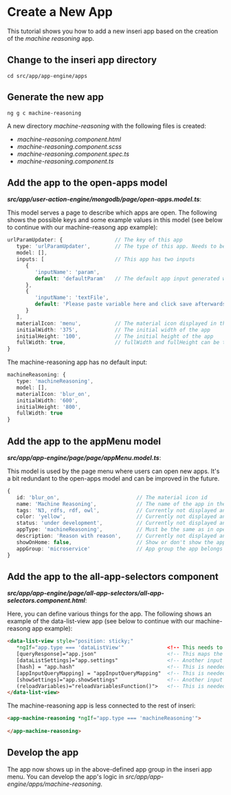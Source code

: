 # Create a New App

This tutorial shows you how to add a new inseri app based on the creation of the _machine reasoning_ app. 

## Change to the inseri app directory

```cd src/app/app-engine/apps```
   
## Generate the new app

```ng g c machine-reasoning```

A new directory _machine-reasoning_ with the following files is created:  
   
- _machine-reasoning.component.html_
- _machine-reasoning.component.scss_
- _machine-reasoning.component.spec.ts_
- _machine-reasoning.component.ts_
   
## Add the app to the open-apps model

**_src/app/user-action-engine/mongodb/page/open-apps.model.ts_**:

This model serves a page to describe which apps are open. The following shows the possible keys and some example values in this model (see below to continue with our machine-reasong app example): 
   
```typescript
urlParamUpdater: {                 // The key of this app
   type: 'urlParamUpdater',        // The type of this app. Needs to be the same name as the key.
   model: [],
   inputs: [                       // This app has two inputs
      {
         'inputName': 'param',
         default: 'defaultParam'   // The default app input generated when a new instance of the app is opened
      },
      {
         'inputName': 'textFile',
         default: 'Please paste variable here and click save afterwards'
      }
   ],
   materialIcon: 'menu',           // The material icon displayed in the app menu
   initialWidth: '375',            // The initial width of the app
   initialHeight: '100',           // The initial height of the app
   fullWidth: true,                // fullWidth and fullHeight can be true
}
```

The machine-reasoning app has no default input: 
   
```typescript
machineReasoning: {
   type: 'machineReasoning',
   model: [],
   materialIcon: 'blur_on',
   initialWidth: '600',
   initialHeight: '800',
   fullWidth: true
}
```

## Add the app to the appMenu model

**_src/app/app-engine/page/page/appMenu.model.ts_**:

This model is used by the page menu where users can open new apps. It's a bit redundant to the open-apps model and can be improved in the future.
    
```typescript
{
   id: 'blur_on',                         // The material icon id
   name: 'Machine Reasoning',             // The name of the app in the menu
   tags: 'N3, rdfs, rdf, owl',            // Currently not displayed anywhere
   color: 'yellow',                       // Currently not displayed anywhere
   status: 'under development',           // Currently not displayed anywhere
   appType: 'machineReasoning',           // Must be the same as in open-apps.model.ts
   description: 'Reason with reason',     // Currently not displayed anywhere
   showOnHome: false,                     // Show or don't show the app when logged out
   appGroup: 'microservice'               // App group the app belongs to
}
```

## Add the app to the all-app-selectors component

**_src/app/app-engine/page/all-app-selectors/all-app-selectors.component.html_**:

Here, you can define various things for the app. The following shows an example of the data-list-view app (see below to continue with our machine-reasong app example):

```html
<data-list-view style="position: sticky;" 
   *ngIf="app.type === 'dataListView'"              <!-- This needs to be the same name as defined in the previous models -->
   [queryResponse]="app.json"                       <!-- This maps the app inputs defined before -->
   [dataListSettings]="app.settings"                <!-- Another input for this app -->
   [hash] = "app.hash"                              <!-- This is needed if the app saves something in inseri -->
   [appInputQueryMapping] = "appInputQueryMapping"  <!-- This is needed if the app saves something in inseri -->
   [showSettings]="app.showSettings"                <!-- Another input for this app -->
   (reloadVariables)="reloadVariablesFunction()">   <!-- This is needed if the app saves something in inseri -->
</data-list-view>
```

The machine-reasoning app is less connected to the rest of inseri: 
  
```html  
<app-machine-reasoning *ngIf="app.type === 'machineReasoning'">
  
</app-machine-reasoning>
```

## Develop the app

The app now shows up in the above-defined app group in the inseri app menu. You can develop the app's logic in _src/app/app-engine/apps/machine-reasoning_.
